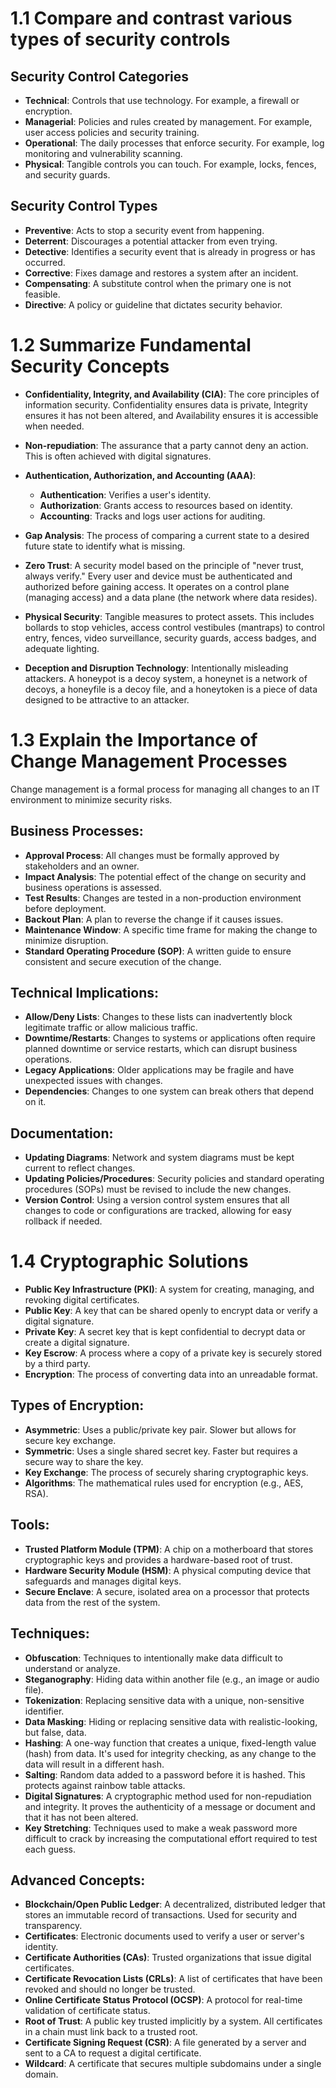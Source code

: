 # 1.1 Compare and contrast various types of security controls

## Security Control Categories
- **Technical**: Controls that use technology. For example, a firewall or encryption.
- **Managerial**: Policies and rules created by management. For example, user access policies and security training.
- **Operational**: The daily processes that enforce security. For example, log monitoring and vulnerability scanning.
- **Physical**: Tangible controls you can touch. For example, locks, fences, and security guards.

## Security Control Types
- **Preventive**: Acts to stop a security event from happening.
- **Deterrent**: Discourages a potential attacker from even trying.
- **Detective**: Identifies a security event that is already in progress or has occurred.
- **Corrective**: Fixes damage and restores a system after an incident.
- **Compensating**: A substitute control when the primary one is not feasible.
- **Directive**: A policy or guideline that dictates security behavior.


# 1.2 Summarize Fundamental Security Concepts

- **Confidentiality, Integrity, and Availability (CIA)**: The core principles of information security. Confidentiality ensures data is private, Integrity ensures it has not been altered, and Availability ensures it is accessible when needed.

- **Non-repudiation**: The assurance that a party cannot deny an action.  This is often achieved with digital signatures.

- **Authentication, Authorization, and Accounting (AAA)**:
  - **Authentication**: Verifies a user's identity.
  - **Authorization**: Grants access to resources based on identity.
  - **Accounting**: Tracks and logs user actions for auditing.

- **Gap Analysis**: The process of comparing a current state to a desired future state to identify what is missing.

- **Zero Trust**: A security model based on the principle of "never trust, always verify." Every user and device must be authenticated and authorized before gaining access. It operates on a control plane (managing access) and a data plane (the network where data resides).

- **Physical Security**: Tangible measures to protect assets. This includes bollards to stop vehicles, access control vestibules (mantraps) to control entry, fences, video surveillance, security guards, access badges, and adequate lighting.

- **Deception and Disruption Technology**: Intentionally misleading attackers. A honeypot is a decoy system, a honeynet is a network of decoys, a honeyfile is a decoy file, and a honeytoken is a piece of data designed to be attractive to an attacker.


# 1.3 Explain the Importance of Change Management Processes

Change management is a formal process for managing all changes to an IT environment to minimize security risks.

## Business Processes:
- **Approval Process**: All changes must be formally approved by stakeholders and an owner.
- **Impact Analysis**: The potential effect of the change on security and business operations is assessed.
- **Test Results**: Changes are tested in a non-production environment before deployment.
- **Backout Plan**: A plan to reverse the change if it causes issues.
- **Maintenance Window**: A specific time frame for making the change to minimize disruption.
- **Standard Operating Procedure (SOP)**: A written guide to ensure consistent and secure execution of the change.

## Technical Implications:
- **Allow/Deny Lists**: Changes to these lists can inadvertently block legitimate traffic or allow malicious traffic.
- **Downtime/Restarts**: Changes to systems or applications often require planned downtime or service restarts, which can disrupt business operations.
- **Legacy Applications**: Older applications may be fragile and have unexpected issues with changes.
- **Dependencies**: Changes to one system can break others that depend on it.

## Documentation:
- **Updating Diagrams**: Network and system diagrams must be kept current to reflect changes.
- **Updating Policies/Procedures**: Security policies and standard operating procedures (SOPs) must be revised to include the new changes.
- **Version Control**: Using a version control system ensures that all changes to code or configurations are tracked, allowing for easy rollback if needed.


# 1.4 Cryptographic Solutions

- **Public Key Infrastructure (PKI)**: A system for creating, managing, and revoking digital certificates.
- **Public Key**: A key that can be shared openly to encrypt data or verify a digital signature.
- **Private Key**: A secret key that is kept confidential to decrypt data or create a digital signature.
- **Key Escrow**: A process where a copy of a private key is securely stored by a third party.
- **Encryption**: The process of converting data into an unreadable format.

## Types of Encryption:
- **Asymmetric**: Uses a public/private key pair. Slower but allows for secure key exchange.
- **Symmetric**: Uses a single shared secret key. Faster but requires a secure way to share the key.
- **Key Exchange**: The process of securely sharing cryptographic keys.
- **Algorithms**: The mathematical rules used for encryption (e.g., AES, RSA).

## Tools:
- **Trusted Platform Module (TPM)**: A chip on a motherboard that stores cryptographic keys and provides a hardware-based root of trust.
- **Hardware Security Module (HSM)**: A physical computing device that safeguards and manages digital keys.
- **Secure Enclave**: A secure, isolated area on a processor that protects data from the rest of the system.

## Techniques:
- **Obfuscation**: Techniques to intentionally make data difficult to understand or analyze.
- **Steganography**: Hiding data within another file (e.g., an image or audio file).
- **Tokenization**: Replacing sensitive data with a unique, non-sensitive identifier.
- **Data Masking**: Hiding or replacing sensitive data with realistic-looking, but false, data.
- **Hashing**: A one-way function that creates a unique, fixed-length value (hash) from data. It's used for integrity checking, as any change to the data will result in a different hash.
- **Salting**: Random data added to a password before it is hashed. This protects against rainbow table attacks.
- **Digital Signatures**: A cryptographic method used for non-repudiation and integrity. It proves the authenticity of a message or document and that it has not been altered.
- **Key Stretching**: Techniques used to make a weak password more difficult to crack by increasing the computational effort required to test each guess.

## Advanced Concepts:
- **Blockchain/Open Public Ledger**: A decentralized, distributed ledger that stores an immutable record of transactions. Used for security and transparency.
- **Certificates**: Electronic documents used to verify a user or server's identity.
- **Certificate Authorities (CAs)**: Trusted organizations that issue digital certificates.
- **Certificate Revocation Lists (CRLs)**: A list of certificates that have been revoked and should no longer be trusted.
- **Online Certificate Status Protocol (OCSP)**: A protocol for real-time validation of certificate status.
- **Root of Trust**: A public key trusted implicitly by a system. All certificates in a chain must link back to a trusted root.
- **Certificate Signing Request (CSR)**: A file generated by a server and sent to a CA to request a digital certificate.
- **Wildcard**: A certificate that secures multiple subdomains under a single domain.
